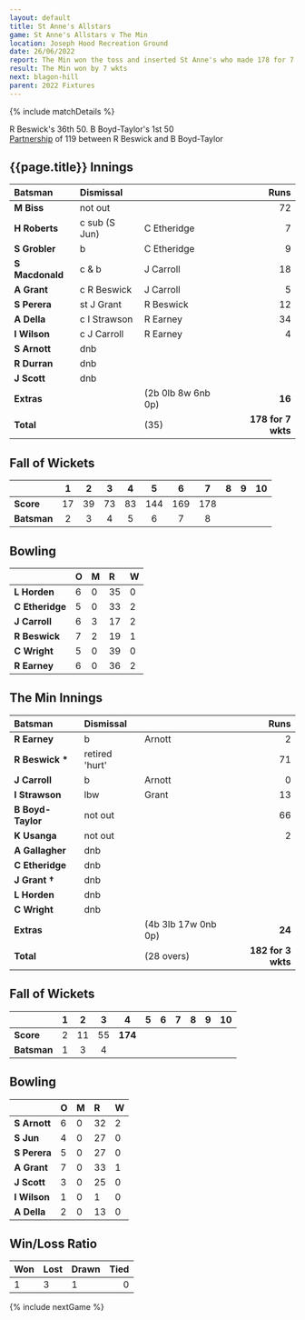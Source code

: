 ```yaml
---
layout: default
title: St Anne's Allstars
game: St Anne's Allstars v The Min
location: Joseph Hood Recreation Ground
date: 26/06/2022
report: The Min won the toss and inserted St Anne's who made 178 for 7 wkts in 35 overs. The Min made 182 for 3 wkts in reply in 28 overs
result: The Min won by 7 wkts
next: blagon-hill
parent: 2022 Fixtures
---
```


{% include matchDetails %}

R Beswick's 36th 50. B Boyd-Taylor's 1st 50<br />
[Partnership](/records/partnerships) of 119 between R Beswick and B Boyd-Taylor

## {{page.title}} Innings

| Batsman | Dismissal | | Runs |
|:---|:---|---|---:|
| **M Biss** | not out |  | 72 |
| **H Roberts** | c sub (S Jun) | C Etheridge | 7 |
| **S Grobler** | b | C Etheridge | 9 |
| **S Macdonald** | c & b | J Carroll | 18 |
| **A Grant** | c R Beswick | J Carroll | 5 |
| **S Perera** | st J Grant | R Beswick | 12 |
| **A Della** | c I Strawson | R Earney | 34 |
| **I Wilson** | c J Carroll | R Earney | 4 |
| **S Arnott** | dnb |  |  |
| **R Durran** | dnb |  |  |
| **J Scott** | dnb | |  |
| **Extras** | | (2b 0lb 8w 6nb 0p) | **16** |
| **Total** | | (35) | **178 for 7 wkts** |

## Fall of Wickets

| | 1 | 2 | 3 | 4 | 5 | 6 | 7 | 8 | 9 | 10 |
|---|:---:|:---:|:---:|:---:|:---:|:---:|:---:|:---:|:---:|:---:|
| **Score** | 17 | 39 | 73 | 83 | 144 | 169 | 178 |  |  |  |
| **Batsman** | 2 | 3 | 4 | 5 | 6 | 7 | 8 |  |  |  | 

## Bowling

| | O | M | R | W |
|---|:---|:---|:---|:---|
| **L Horden** | 6 | 0 | 35 | 0 |
| **C Etheridge** | 5 | 0 | 33 | 2 |
| **J Carroll** | 6 | 3 | 17 | 2 |
| **R Beswick** | 7 | 2 | 19 | 1 |
| **C Wright** | 5 | 0 | 39 | 0 |
| **R Earney** | 6 | 0 | 36 | 2 |

## The Min Innings

| Batsman | Dismissal | | Runs |
|:---|:---|---|---:|
| **R Earney** | b | Arnott | 2 |
| **R Beswick &#42;** | retired 'hurt' |  | 71 |
| **J Carroll** | b | Arnott | 0 |
| **I Strawson** | lbw | Grant | 13 |
| **B Boyd-Taylor** | not out |  | 66 |
| **K Usanga** | not out |  | 2 |
| **A Gallagher** | dnb |  |  |
| **C Etheridge** | dnb |  |  |
| **J Grant &#8224;** | dnb |  |  |
| **L Horden** | dnb |  |  |
| **C Wright** | dnb |  |  |
| **Extras** | | (4b 3lb 17w 0nb 0p) | **24** |
| **Total** | | (28 overs) | **182 for 3 wkts** |

## Fall of Wickets

| | 1 | 2 | 3 | 4 | 5 | 6 | 7 | 8 | 9 | 10 |
|---|:---:|:---:|:---:|:---:|:---:|:---:|:---:|:---:|:---:|:---:|
| **Score** | 2 | 11 | 55 | **174** |  |  |  |  |  |  |
| **Batsman** | 1 | 3 | 4 |  |  |  |  |  |  |  | 

## Bowling

| | O | M | R | W |
|---|:---|:---|:---|:---|
| **S Arnott** | 6 | 0 | 32 | 2 |
| **S Jun** | 4 | 0 | 27 | 0 |
| **S Perera** | 5 | 0 | 27 | 0 |
| **A Grant** | 7 | 0 | 33 | 1 |
| **J Scott** | 3 | 0 | 25 | 0 |
| **I Wilson** | 1 | 0 | 1 | 0 |
| **A Della** | 2 | 0 | 13 | 0 |

## Win/Loss Ratio

| Won | Lost | Drawn | Tied |
|:---|:---|:---|---:|
| 1 | 3 | 1 | 0 |

{% include nextGame %}